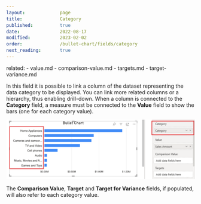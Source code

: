 ```yaml
---
layout:             page
title:              Category
published:          true
date:               2022-08-17
modified:           2023-02-02
order:              /bullet-chart/fields/category
next_reading:       true
---
```

related:
    - value.md
    - comparison-value.md
    - targets.md
    - target-variance.md

In this field it is possible to link a column of the dataset representing the data category to be displayed. You can link more related columns or a hierarchy, thus enabling drill-down. When a column is connected to the **Category** field, a measure must be connected to the **Value** field to show the bars (one for each category value).

<img src="images/fields-category.png" width="700">

The **Comparison Value**, **Target** and **Target for Variance** fields, if populated, will also refer to each category value.